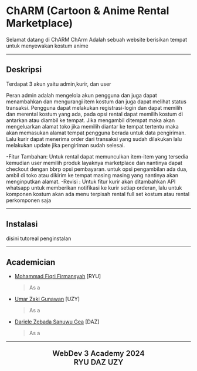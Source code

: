 # ChARM (Cartoon &amp; Anime Rental Marketplace)

Selamat datang di ChARM 
ChArm Adalah sebuah website berisikan tempat untuk menyewakan kostum anime

---

## Deskripsi

Terdapat 3 akun yaitu admin,kurir, dan user

Peran admin adalah mengelola akun pengguna dan juga dapat menambahkan dan mengurangi item kostum dan juga dapat melihat status transaksi.
Pengguna dapat melakukan registrasi-login dan dapat memilih dan merental kostum yang ada, pada opsi rental dapat memilih kostum di antarkan atau diambil ke tempat. Jika mengambil ditempat maka akan mengeluarkan alamat toko  jika memilih diantar ke tempat tertentu maka akan memasukan alamat tempat pengguna berada untuk data pengiriman.
Lalu kurir dapat menerima order dari transaksi yang sudah dilakukan lalu melakukan update jika pengiriman sudah selesai.

-Fitur Tambahan: Untuk rental dapat memunculkan item-item yang tersedia kemudian user memilih produk layaknya marketplace dan nantinya dapat checkout dengan bbrp opsi pembayaran.
untuk opsi pengambilan ada dua, ambil di toko atau dikirim ke tempat masing masing yang nantinya akan menginputkan alamat.
-Revisi : Untuk fitur kurir akan ditambahkan API whatsapp untuk memberikan notifikasi ke kurir setiap orderan, lalu untuk komponen kostum akan ada menu terpisah rental full set kostum atau rental perkomponen saja

---

## Instalasi

disini tutoreal penginstalan

---

## Academician

- [Mohammad Fiqri Firmansyah](https://github.com/TakanashaTaryu) [RYU]
  > As a 
- [Umar Zaki Gunawan](https://github.com/marzkigun27) [UZY]
  > As a 
- [Dariele Zebada Sanuwu Gea](https://github.com/DrealGea) [DAZ]
  > As a

---

<div align="center">
  <p style="font-size: 20px; font-weight: 600; text-align: center;">WebDev 3 Academy 2024 <br> RYU DAZ UZY </p>
</div>
